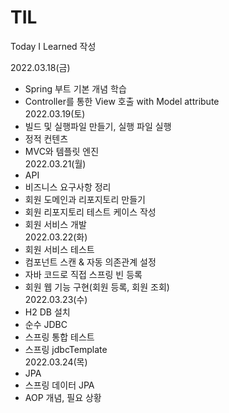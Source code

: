 # TIL
Today I Learned 작성

2022.03.18(금)
 + Spring 부트 기본 개념 학습  
 + Controller를 통한 View 호출 with Model attribute  
2022.03.19(토)  
 + 빌드 및 실행파일 만들기, 실행 파일 실행  
 + 정적 컨텐츠  
 + MVC와 템플릿 엔진  
2022.03.21(월)  
 + API  
 + 비즈니스 요구사항 정리  
 + 회원 도메인과 리포지토리 만들기  
 + 회원 리포지토리 테스트 케이스 작성  
 + 회원 서비스 개발  
2022.03.22(화)  
 + 회원 서비스 테스트  
 + 컴포넌트 스캔 & 자동 의존관계 설정  
 + 자바 코드로 직접 스프링 빈 등록  
 + 회원 웹 기능 구현(회원 등록, 회원 조회)  
2022.03.23(수)  
 + H2 DB 설치  
 + 순수 JDBC  
 + 스프링 통합 테스트  
 + 스프링 jdbcTemplate  
2022.03.24(목)  
 + JPA  
 + 스프링 데이터 JPA  
 + AOP 개념, 필요 상황  

